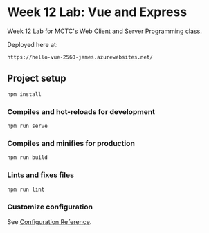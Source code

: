 # Week 12 Lab: Vue and Express

Week 12 Lab for MCTC's Web Client and Server Programming class.

Deployed here at:

```
https://hello-vue-2560-james.azurewebsites.net/
```

## Project setup

```
npm install
```

### Compiles and hot-reloads for development

```
npm run serve
```

### Compiles and minifies for production

```
npm run build
```

### Lints and fixes files

```
npm run lint
```

### Customize configuration

See [Configuration Reference](https://cli.vuejs.org/config/).
